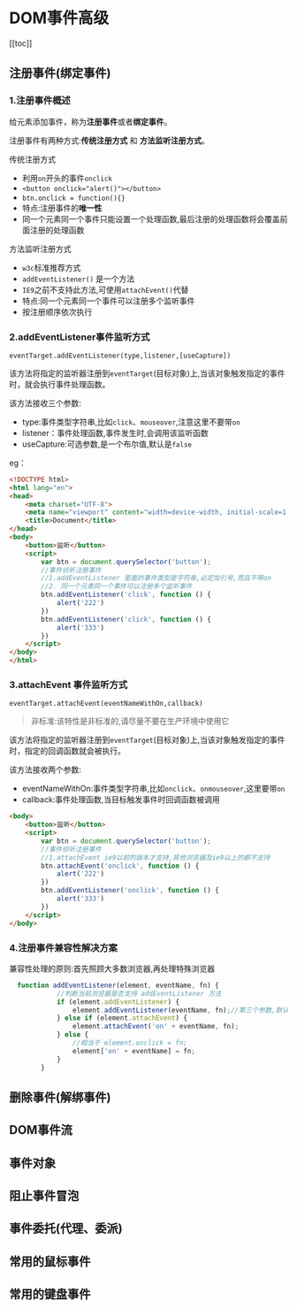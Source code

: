 # DOM事件高级

[[toc]]

## 注册事件(绑定事件)

### 1.注册事件概述

给元素添加事件，称为**注册事件**或者**绑定事件**。

注册事件有两种方式:**传统注册方式** 和 **方法监听注册方式**。

传统注册方式

- 利用`on`开头的事件`onclick`
- `<button onclick="alert()"></button>`
- `btn.onclick = function(){}`
- 特点:注册事件的**唯一性**
- 同一个元素同一个事件只能设置一个处理函数,最后注册的处理函数将会覆盖前面注册的处理函数

方法监听注册方式

- `w3c`标准推荐方式
- `addEventListener()` 是一个方法
- `IE9`之前不支持此方法,可使用`attachEvent()`代替
- 特点:同一个元素同一个事件可以注册多个监听事件
- 按注册顺序依次执行

### 2.addEventListener事件监听方式

`eventTarget.addEventListener(type,listener,[useCapture])`

该方法将指定的监听器注册到`eventTarget`(目标对象)上,当该对象触发指定的事件时，就会执行事件处理函数。

该方法接收三个参数:

- type:事件类型字符串,比如`click`、`mouseover`,注意这里不要带`on`
- listener：事件处理函数,事件发生时,会调用该监听函数
- useCapture:可选参数,是一个布尔值,默认是`false`

eg：
```html
<!DOCTYPE html>
<html lang="en">
<head>
    <meta charset="UTF-8">
    <meta name="viewport" content="width=device-width, initial-scale=1.0">
    <title>Document</title>
</head>
<body>
    <button>监听</button>
    <script>
        var btn = document.querySelector('button');
        //事件侦听注册事件 
        //1.addEventListener 里面的事件类型是字符串,必定加引号,而且不带on
        //2. 同一个元素同一个事件可以注册多个监听事件
        btn.addEventListener('click', function () {
            alert('222')
        })
        btn.addEventListener('click', function () {
            alert('333')
        })
    </script>
</body>
</html>
```


### 3.attachEvent 事件监听方式

`eventTarget.attachEvent(eventNameWithOn,callback)`

> 非标准:该特性是非标准的,请尽量不要在生产环境中使用它

该方法将指定的监听器注册到`eventTarget`(目标对象)上,当该对象触发指定的事件时，指定的回调函数就会被执行。

该方法接收两个参数:

- eventNameWithOn:事件类型字符串,比如`onclick`、`onmouseover`,这里要带`on`
- callback:事件处理函数,当目标触发事件时回调函数被调用

```html
<body>
    <button>监听</button>
    <script>
        var btn = document.querySelector('button');
        //事件侦听注册事件 
        //1.attachEvent ie9以前的版本才支持,其他浏览器及ie9以上的都不支持 
        btn.attachEvent('onclick', function () {
            alert('222')
        })
        btn.addEventListener('onclick', function () {
            alert('333')
        })
    </script>
</body>
```

### 4.注册事件兼容性解决方案

兼容性处理的原则:首先照顾大多数浏览器,再处理特殊浏览器

```js
  function addEventListener(element, eventName, fn) {
            //判断当前浏览器是否支持 addEventListener 方法
            if (element.addEventListener) {
                element.addEventListener(eventName, fn);//第三个参数,默认是false
            } else if (element.attachEvent) {
                element.attachEvent('on' + eventName, fn);
            } else {
                //相当于 element.onclick = fn;
                element['on' + eventName] = fn;
            }
        }
```









## 删除事件(解绑事件)

## DOM事件流

## 事件对象

## 阻止事件冒泡

## 事件委托(代理、委派)

## 常用的鼠标事件

## 常用的键盘事件

